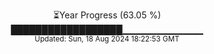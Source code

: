 <p align="center">
⏳Year Progress (63.05 %) <br>
██████████████████▁▁▁▁▁▁▁▁▁▁▁▁ <br>
<sub>Updated: Sun, 18 Aug 2024 18:22:53 GMT</sub>
</p>

